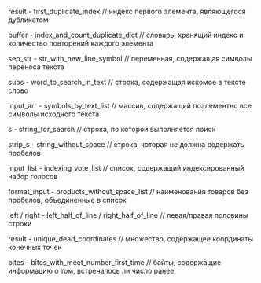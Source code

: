 result - first_duplicate_index
// индекс первого элемента, являющегося дубликатом

buffer - index_and_count_duplicate_dict
// словарь, хранящий индекс и количество повторений каждого элемента

sep_str - str_with_new_line_symbol
// переменная, содержащая символы переноса текста

subs - word_to_search_in_text
// строка, содержащая искомое в тексте слово

input_arr - symbols_by_text_list
// массив, содержащий поэлементно все символы исходного текста

s - string_for_search
// строка, по которой выполняется поиск

strip_s - string_without_space
// строка, которая не должна содержать пробелов

input_list - indexing_vote_list
// список, содержащий индексированный набор голосов

format_input - products_without_space_list
// наименования товаров без пробелов, объединенные в список

left / right - left_half_of_line / right_half_of_line
// левая/правая половины строки

result - unique_dead_coordinates
// множество, содержащее координаты конечных точек

bites - bites_with_meet_number_first_time
// байты, содержащие информацию о том, встречалось ли число ранее
